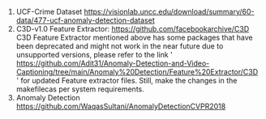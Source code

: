 1. UCF-Crime Dataset https://visionlab.uncc.edu/download/summary/60-data/477-ucf-anomaly-detection-dataset
2. C3D-v1.0 Feature Extractor: https://github.com/facebookarchive/C3D
    C3D Feature Extractor mentioned above has some packages that have been deprecated and might not work in the near future due to unsupported versions, please refer to the link ' https://github.com/Adit31/Anomaly-Detection-and-Video-Captioning/tree/main/Anomaly%20Detection/Feature%20Extractor/C3D ' for updated Feature extractor files. Still, make the changes in the makefilecas per system requirements.
4. Anomaly Detection https://github.com/WaqasSultani/AnomalyDetectionCVPR2018
